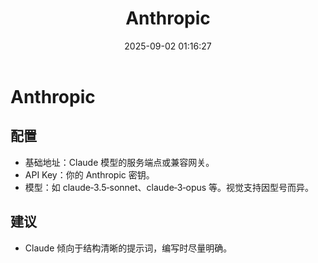 ﻿---
title: Anthropic
date: 2025-09-02 01:16:27
---

# Anthropic

## 配置
- 基础地址：Claude 模型的服务端点或兼容网关。
- API Key：你的 Anthropic 密钥。
- 模型：如 claude‑3.5‑sonnet、claude‑3‑opus 等。视觉支持因型号而异。

## 建议
- Claude 倾向于结构清晰的提示词，编写时尽量明确。

